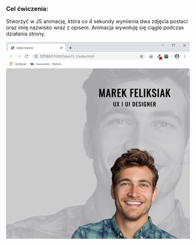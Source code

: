 <h3>Cel ćwiczenia:</h3>
<p>Stworzyć w JS animację, która co 4 sekundy wymienia dwa zdjęcia postaci oraz imię nazwisko wraz z opisem. Animacja wywołuję się ciągle podczas działania strony.</p>

<img src="Screenshot1.png" alt="Tu powinien być Screenshot1">

